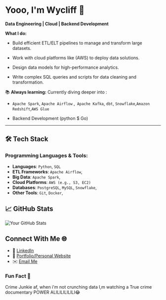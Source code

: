 # Yooo, I'm Wycliff 👋

**Data Engineering | Cloud | Backend Development**

 **What I do:**
- Build efficient ETL/ELT pipelines to manage and transform large datasets.
   
- Work with cloud platforms like (AWS) to deploy data solutions.

- Design data models for high-performance analytics.
  
- Write complex SQL queries and scripts for data cleaning and transformation.  

📚 **Always learning:** Currently diving deeper into :

- `Apache Spark`, `Apache Airflow` ,` Apache Kafka`, `dbt`, `Snowflake`,`Amazon Redshift`,`AWS Glue`

- Backend Development (python $ Go)

---

## 🛠️ Tech Stack

### Programming Languages & Tools:
- **Languages**: `Python`, `SQL`
- **ETL Frameworks**: `Apache Airflow`, 
- **Big Data**: `Apache Spark`, 
- **Cloud Platforms**: `AWS (e.g., S3, EC2)`
- **Databases**: `PostgreSQL`, `MySQL`, `Snowflake`, 
- **Other Tools**: `Git`, `Docker`,

## 📈 GitHub Stats
![Your GitHub Stats](https://github-readme-stats.vercel.app/api?username=wycliff-ochieng&show_icons=true&theme=radical)

## Connect With Me 🌐
- 💼 [LinkedIn](https://linkedin.com/in/wycliff-ochieng-851a53328)  
- 📝 [Portfolio/Personal Website](https://yourwebsite.com)  
- ✉️ [Email Me](mailto:wyckieochieng91@gmail.com)

### Fun Fact 🚀
Crime Junkie af, when i'm not crunching data I,m watching a True crime documentary
POWER ALILILILILILI😂

